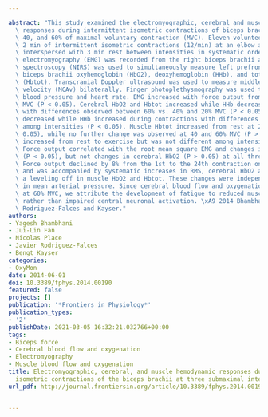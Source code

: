 ---
abstract: "This study examined the electromyographic, cerebral and muscle hemodynamic\
  \ responses during intermittent isometric contractions of biceps brachii at 20,\
  \ 40, and 60% of maximal voluntary contraction (MVC). Eleven volunteers completed\
  \ 2 min of intermittent isometric contractions (12/min) at an elbow angle of 90\xB0\
  \ interspersed with 3 min rest between intensities in systematic order. Surface\
  \ electromyography (EMG) was recorded from the right biceps brachii and near infrared\
  \ spectroscopy (NIRS) was used to simultaneously measure left prefrontal and right\
  \ biceps brachii oxyhemoglobin (HbO2), deoxyhemoglobin (HHb), and total hemoglobin\
  \ (Hbtot). Transcranial Doppler ultrasound was used to measure middle cerebral artery\
  \ velocity (MCAv) bilaterally. Finger photoplethysmography was used to record beat-to-beat\
  \ blood pressure and heart rate. EMG increased with force output from 20 to 60%\
  \ MVC (P < 0.05). Cerebral HbO2 and Hbtot increased while HHb decreased during contractions\
  \ with differences observed between 60% vs. 40% and 20% MVC (P < 0.05). Muscle HbO2\
  \ decreased while HHb increased during contractions with differences being observed\
  \ among intensities (P < 0.05). Muscle Hbtot increased from rest at 20% MVC (P <\
  \ 0.05), while no further change was observed at 40 and 60% MVC (P > 0.05). MCAv\
  \ increased from rest to exercise but was not different among intensities (P > 0.05).\
  \ Force output correlated with the root mean square EMG and changes in muscle HbO2\
  \ (P < 0.05), but not changes in cerebral HbO2 (P > 0.05) at all three intensities.\
  \ Force output declined by 8% from the 1st to the 24th contraction only at 60% MVC\
  \ and was accompanied by systematic increases in RMS, cerebral HbO2 and Hbtot with\
  \ a leveling off in muscle HbO2 and Hbtot. These changes were independent of alterations\
  \ in mean arterial pressure. Since cerebral blood flow and oxygenation were elevated\
  \ at 60% MVC, we attribute the development of fatigue to reduced muscle oxygen availability\
  \ rather than impaired central neuronal activation. \xA9 2014 Bhambhani, Fan, Place,\
  \ Rodriguez-Falces and Kayser."
authors:
- Yagesh Bhambhani
- Jui-Lin Fan
- Nicolas Place
- Javier Rodriguez-Falces
- Bengt Kayser
categories:
- OxyMon
date: 2014-06-01
doi: 10.3389/fphys.2014.00190
featured: false
projects: []
publication: '*Frontiers in Physiology*'
publication_types:
- '2'
publishDate: 2021-03-05 16:32:21.032766+00:00
tags:
- Biceps force
- Cerebral blood flow and oxygenation
- Electromyography
- Muscle blood flow and oxygenation
title: Electromyographic, cerebral, and muscle hemodynamic responses during intermittent,
  isometric contractions of the biceps brachii at three submaximal intensities
url_pdf: http://journal.frontiersin.org/article/10.3389/fphys.2014.00190/abstract

---
